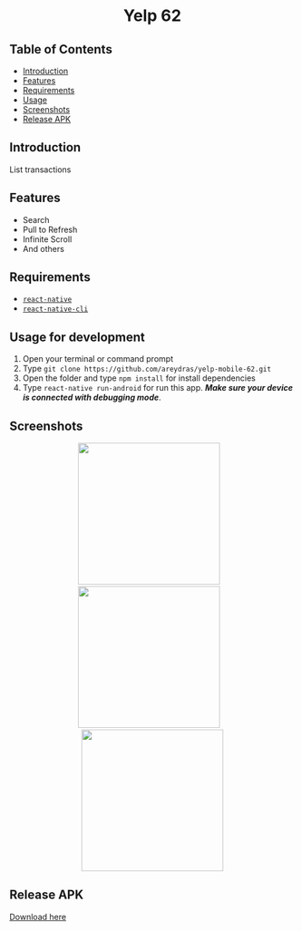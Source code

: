 <h1 align='center'>Yelp 62</h1>

## Table of Contents

- [Introduction](#introduction)
- [Features](#features)
- [Requirements](#requirements)
- [Usage](#usage-for-development)
- [Screenshots](#screenshots)
- [Release APK](#release-apk)

## Introduction
List transactions

## Features
* Search
* Pull to Refresh
* Infinite Scroll
* And others

## Requirements
* [`react-native`](https://facebook.github.io/react-native/docs/getting-started)
* [`react-native-cli`](https://facebook.github.io/react-native/docs/getting-started)

## Usage for development
1. Open your terminal or command prompt
2. Type `git clone https://github.com/areydras/yelp-mobile-62.git`
3. Open the folder and type `npm install` for install dependencies
4. Type `react-native run-android` for run this app. ***Make sure your device is connected with debugging mode***.


## Screenshots
  <p align="center">
    <span>
      <img src="https://s5.gifyu.com/images/ezgif.com-video-to-gif-25152f0def2dd5fb8.gif" width="250px" />
      &nbsp;&nbsp;
      <img src="https://s5.gifyu.com/images/ezgif.com-video-to-gif-320a4dcd566aebecd.gif" width="250px" />
      &nbsp;&nbsp;
      <img src="https://s5.gifyu.com/images/ezgif.com-video-to-gif-47d485c372b8ca0bd.gif" width="250px" />
    </span>
  </p>
  
## Release APK
<a href="https://drive.google.com/open?id=198iqvvEnUV-Ujm8Y8VTTgjLwIAZ17zYc">
  Download here
</a>
